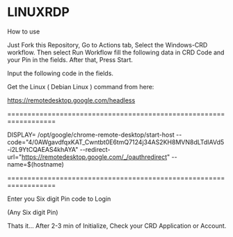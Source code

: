 # LINUXRDP
How to use 

Just Fork this Repository, Go to Actions tab, Select the Windows-CRD workflow. Then select Run Workflow fill the following data in CRD Code and your Pin in the fields. After that, Press Start.

Input the following code in the fields.

Get the Linux ( Debian Linux ) command from here:

https://remotedesktop.google.com/headless

==================================================================

DISPLAY= /opt/google/chrome-remote-desktop/start-host --code="4/0AWgavdfqxKAT_Cwntbt0E6tmQ7124j34AS2KH8MVN8dLTdIAVd5-i2L9YtCQAEAS4khAYA" --redirect-url="https://remotedesktop.google.com/_/oauthredirect" --name=$(hostname)

==================================================================

Enter you Six digit Pin code to Login

(Any Six digit Pin)

Thats it... After 2-3 min of Initialize, Check your CRD Application or Account.
